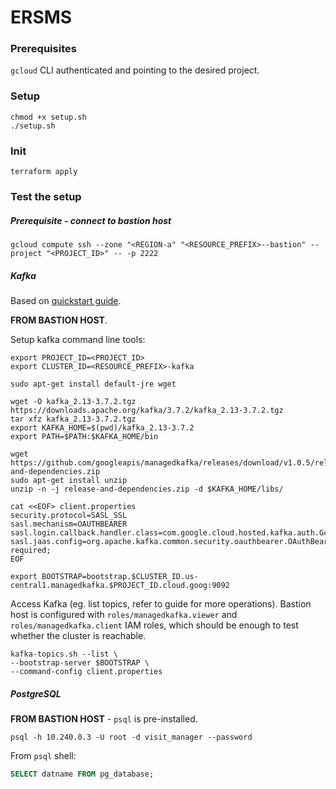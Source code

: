 # ERSMS

### Prerequisites

`gcloud` CLI authenticated and pointing to the desired project.

### Setup

```shell
chmod +x setup.sh
./setup.sh
```

### Init

```shell
terraform apply
```

### Test the setup

##### Prerequisite - connect to bastion host

```shell
gcloud compute ssh --zone "<REGION-a" "<RESOURCE_PREFIX>--bastion" --project "<PROJECT_ID>" -- -p 2222
```

##### Kafka

Based on [quickstart guide](https://cloud.google.com/managed-service-for-apache-kafka/docs/quickstart).

**FROM BASTION HOST**.

Setup kafka command line tools:

```shell
export PROJECT_ID=<PROJECT_ID>
export CLUSTER_ID=<RESOURCE_PREFIX>-kafka

sudo apt-get install default-jre wget

wget -O kafka_2.13-3.7.2.tgz  https://downloads.apache.org/kafka/3.7.2/kafka_2.13-3.7.2.tgz
tar xfz kafka_2.13-3.7.2.tgz
export KAFKA_HOME=$(pwd)/kafka_2.13-3.7.2
export PATH=$PATH:$KAFKA_HOME/bin

wget https://github.com/googleapis/managedkafka/releases/download/v1.0.5/release-and-dependencies.zip
sudo apt-get install unzip
unzip -n -j release-and-dependencies.zip -d $KAFKA_HOME/libs/

cat <<EOF> client.properties
security.protocol=SASL_SSL
sasl.mechanism=OAUTHBEARER
sasl.login.callback.handler.class=com.google.cloud.hosted.kafka.auth.GcpLoginCallbackHandler
sasl.jaas.config=org.apache.kafka.common.security.oauthbearer.OAuthBearerLoginModule required;
EOF

export BOOTSTRAP=bootstrap.$CLUSTER_ID.us-central1.managedkafka.$PROJECT_ID.cloud.goog:9092
```

Access Kafka (eg. list topics, refer to guide for more operations). Bastion host is configured with `roles/managedkafka.viewer` and `roles/managedkafka.client` IAM roles, which should be enough to test whether the cluster is reachable.

```shell
kafka-topics.sh --list \
--bootstrap-server $BOOTSTRAP \
--command-config client.properties
```

##### PostgreSQL

**FROM BASTION HOST** - `psql` is pre-installed.

```shell
psql -h 10.240.0.3 -U root -d visit_manager --password
```

From `psql` shell:

```sql
SELECT datname FROM pg_database;
```
